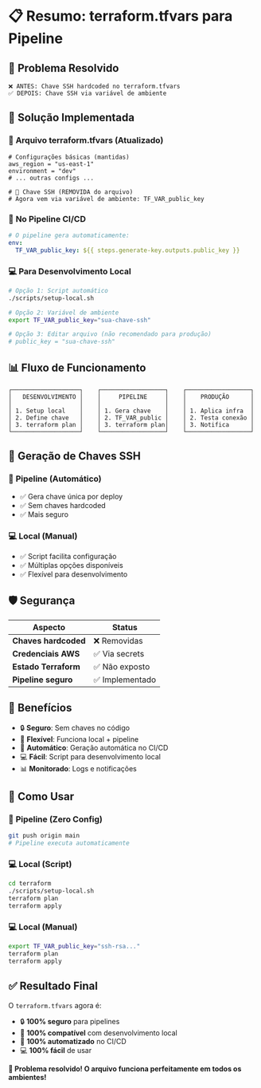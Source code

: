 # 📋 Resumo: terraform.tfvars para Pipeline

## 🎯 **Problema Resolvido**

```
❌ ANTES: Chave SSH hardcoded no terraform.tfvars
✅ DEPOIS: Chave SSH via variável de ambiente
```

## 🔧 **Solução Implementada**

### 📁 **Arquivo terraform.tfvars (Atualizado)**
```hcl
# Configurações básicas (mantidas)
aws_region = "us-east-1"
environment = "dev"
# ... outras configs ...

# 🔑 Chave SSH (REMOVIDA do arquivo)
# Agora vem via variável de ambiente: TF_VAR_public_key
```

### 🚀 **No Pipeline CI/CD**
```yaml
# O pipeline gera automaticamente:
env:
  TF_VAR_public_key: ${{ steps.generate-key.outputs.public_key }}
```

### 💻 **Para Desenvolvimento Local**
```bash
# Opção 1: Script automático
./scripts/setup-local.sh

# Opção 2: Variável de ambiente
export TF_VAR_public_key="sua-chave-ssh"

# Opção 3: Editar arquivo (não recomendado para produção)
# public_key = "sua-chave-ssh"
```

## 📊 **Fluxo de Funcionamento**

```
┌───────────────────┐    ┌──────────────────┐    ┌──────────────────┐
│   DESENVOLVIMENTO │    │     PIPELINE     │    │    PRODUÇÃO      │
│                   │    │                  │    │                  │
│ 1. Setup local    │    │ 1. Gera chave    │    │ 1. Aplica infra  │
│ 2. Define chave   │    │ 2. TF_VAR_public │    │ 2. Testa conexão │
│ 3. terraform plan │    │ 3. terraform plan│    │ 3. Notifica      │
└───────────────────┘    └──────────────────┘    └──────────────────┘
```

## 🔑 **Geração de Chaves SSH**

### 🚀 **Pipeline (Automático)**
- ✅ Gera chave única por deploy
- ✅ Sem chaves hardcoded
- ✅ Mais seguro

### 💻 **Local (Manual)**
- ✅ Script facilita configuração
- ✅ Múltiplas opções disponíveis
- ✅ Flexível para desenvolvimento

## 🛡️ **Segurança**

| Aspecto              | Status             |
|----------------------|--------------------|
| **Chaves hardcoded** | ❌ Removidas      |
| **Credenciais AWS**  | ✅ Via secrets    |
| **Estado Terraform** | ✅ Não exposto    |
| **Pipeline seguro**  | ✅ Implementado   |

## 🎯 **Benefícios**

- 🔒 **Seguro**: Sem chaves no código
- 🔄 **Flexível**: Funciona local + pipeline
- 🚀 **Automático**: Geração automática no CI/CD
- 💻 **Fácil**: Script para desenvolvimento local
- 📊 **Monitorado**: Logs e notificações

## 📝 **Como Usar**

### 🚀 **Pipeline (Zero Config)**
```bash
git push origin main
# Pipeline executa automaticamente
```

### 💻 **Local (Script)**
```bash
cd terraform
./scripts/setup-local.sh
terraform plan
terraform apply
```

### 💻 **Local (Manual)**
```bash
export TF_VAR_public_key="ssh-rsa..."
terraform plan
terraform apply
```

## ✅ **Resultado Final**

O `terraform.tfvars` agora é:
- 🔒 **100% seguro** para pipelines
- 🔄 **100% compatível** com desenvolvimento local
- 🚀 **100% automatizado** no CI/CD
- 💻 **100% fácil** de usar

**🎉 Problema resolvido! O arquivo funciona perfeitamente em todos os ambientes!** 